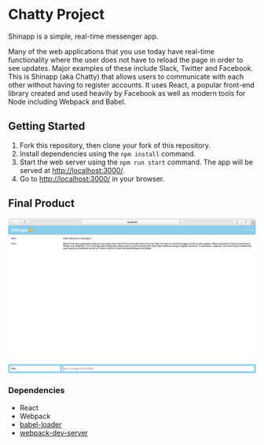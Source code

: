 # Chatty Project

Shinapp is a simple, real-time messenger app.

Many of the web applications that you use today have real-time functionality where the user does not have to reload the page in order to see updates. Major examples of these include Slack, Twitter and Facebook. This is Shinapp (aka Chatty) that allows users to communicate with each other without having to register accounts. It uses React, a popular front-end library created and used heavily by Facebook as well as modern tools for Node including Webpack and Babel.

## Getting Started

1. Fork this repository, then clone your fork of this repository.
2. Install dependencies using the `npm install` command.
3. Start the web server using the `npm run start` command. The app will be served at <http://localhost:3000/>.
4. Go to <http://localhost:3000/> in your browser.

## Final Product

!["Screenshot of app"](https://github.com/shinmike/chatty-app/blob/master/docs/shinapp-ui.png)

### Dependencies

* React
* Webpack
* [babel-loader](https://github.com/babel/babel-loader)
* [webpack-dev-server](https://github.com/webpack/webpack-dev-server)
